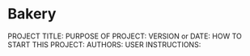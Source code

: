 # Bakery 


PROJECT TITLE:
PURPOSE OF PROJECT:
VERSION or DATE:
HOW TO START THIS PROJECT:
AUTHORS:
USER INSTRUCTIONS:
